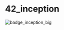 # 42_inception

![badge_inception_big](https://github.com/user-attachments/assets/2b14df36-b824-4a22-b1ff-bcc1956b91fb)
